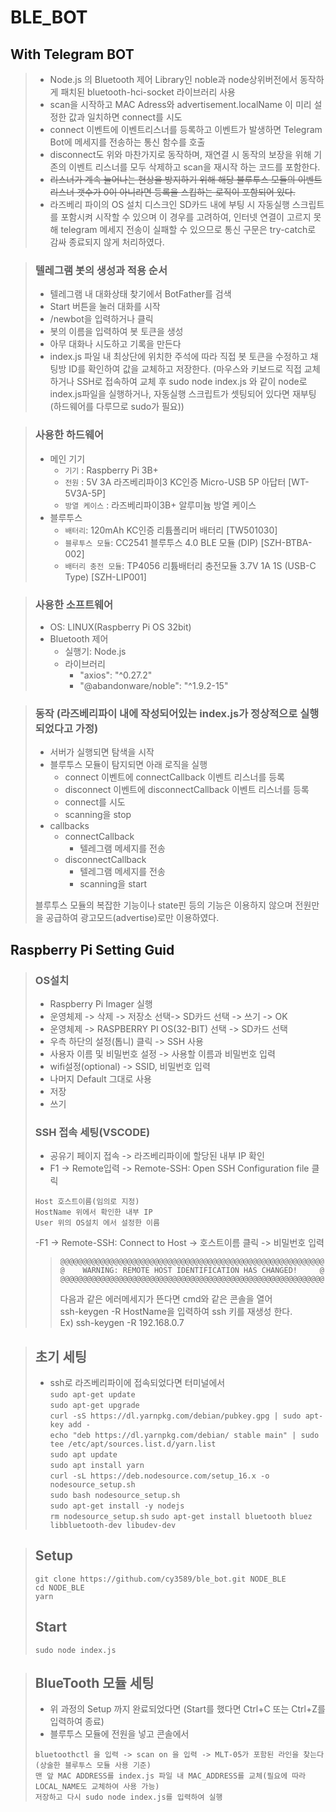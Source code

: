 # BLE_BOT

## With Telegram BOT

> - Node.js 의 Bluetooth 제어 Library인 noble과 node상위버전에서 동작하게 패치된 bluetooth-hci-socket 라이브러리 사용
> - scan을 시작하고 MAC Adress와 advertisement.localName 이 미리 설정한 값과 일치하면 connect를 시도
> - connect 이벤트에 이벤트리스너를 등록하고 이벤트가 발생하면 Telegram Bot에 메세지를 전송하는 통신 함수를 호출
> - disconnect도 위와 마찬가지로 동작하며, 재연결 시 동작의 보장을 위해 기존의 이벤트 리스너를 모두 삭제하고 scan을 재시작 하는 코드를 포함한다.
> - ~~리스너가 계속 늘어나는 현상을 방지하기 위해 해당 블루투스 모듈의 이벤트리스너 갯수가 0이 아니라면 등록을 스킵하는 로직이 포함되어 있다.~~
> - 라즈베리 파이의 OS 설치 디스크인 SD카드 내에 부팅 시 자동실행 스크립트를 포함시켜 시작할 수 있으며 이 경우를 고려하여, 인터넷 연결이 고르지 못해 telegram 메세지 전송이 실패할 수 있으므로 통신 구문은 try-catch로 감싸 종료되지 않게 처리하였다.

> ### 텔레그램 봇의 생성과 적용 순서
>
> - 텔레그램 내 대화상태 찾기에서 BotFather를 검색
> - Start 버튼을 눌러 대화를 시작
> - /newbot을 입력하거나 클릭
> - 봇의 이름을 입력하여 봇 토큰을 생성
> - 아무 대화나 시도하고 기록을 만든다
> - index.js 파일 내 최상단에 위치한 주석에 따라 직접 봇 토큰을 수정하고 채팅방 ID를 확인하여 값을 교체하고 저장한다. (마우스와 키보드로 직접 교체하거나 SSH로 접속하여 교체 후 sudo node index.js 와 같이 node로 index.js파일을 실행하거나, 자동실행 스크립트가 셋팅되어 있다면 재부팅(하드웨어를 다루므로 sudo가 필요))

> ### 사용한 하드웨어
>
> - 메인 기기
>   - `기기` : Raspberry Pi 3B+
>   - `전원` : 5V 3A 라즈베리파이3 KC인증 Micro-USB 5P 아답터 [WT-5V3A-5P]
>   - `방열 케이스` : 라즈베리파이3B+ 알루미늄 방열 케이스
> - 블루투스
>   - `배터리`: 120mAh KC인증 리튬폴리머 배터리 [TW501030]
>   - `블루투스 모듈`: CC2541 블루투스 4.0 BLE 모듈 (DIP) [SZH-BTBA-002]
>   - `배터리 충전 모듈`: TP4056 리튬배터리 충전모듈 3.7V 1A 1S (USB-C Type) [SZH-LIP001]

> ### 사용한 소프트웨어
>
> - OS: LINUX(Raspberry Pi OS 32bit)
> - Bluetooth 제어
>   - 실행기: Node.js
>   - 라이브러리
>     - "axios": "^0.27.2"
>     - "@abandonware/noble": "^1.9.2-15"  

> ### 동작 (라즈베리파이 내에 작성되어있는 index.js가 정상적으로 실행되었다고 가정)
>
> - 서버가 실행되면 탐색을 시작  
> - 블루투스 모듈이 탐지되면 아래 로직을 실행  
>   - connect 이벤트에 connectCallback 이벤트 리스너를 등록  
>   - disconnect 이벤트에 disconnectCallback 이벤트 리스너를 등록  
>   - connect를 시도  
>   - scanning을 stop  
> - callbacks
>   - connectCallback
>     - 텔레그램 메세지를 전송  
>   - disconnectCallback
>       - 텔레그램 메세지를 전송  
>       - scanning을 start
> 
> 블루투스 모듈의 복잡한 기능이나 state핀 등의 기능은 이용하지 않으며 전원만을 공급하여 광고모드(advertise)로만 이용하였다.

## Raspberry Pi Setting Guid

> ### OS설치
>
> - Raspberry Pi Imager 실행
> - 운영체제 -> 삭제 -> 저장소 선택-> SD카드 선택 -> 쓰기 -> OK
> - 운영체제 -> RASPBERRY PI OS(32-BIT) 선택 -> SD카드 선택
> - 우측 하단의 설정(톱니) 클릭 -> SSH 사용
> - 사용자 이름 및 비밀번호 설정 -> 사용할 이름과 비밀번호 입력
> - wifi설정(optional) -> SSID, 비밀번호 입력
> - 나머지 Default 그대로 사용
> - 저장
> - 쓰기
>
> ### SSH 접속 세팅(VSCODE)
>
> - 공유기 페이지 접속 -> 라즈베리파이에 할당된 내부 IP 확인
> - F1 -> Remote입력 -> Remote-SSH: Open SSH Configuration file 클릭
>
> ```
> Host 호스트이름(임의로 지정)
> HostName 위에서 확인한 내부 IP
> User 위의 OS설치 에서 설정한 이름
> ```
>
> -F1 -> Remote-SSH: Connect to Host -> 호스트이름 클릭 -> 비밀번호 입력
>
> > ```
> > @@@@@@@@@@@@@@@@@@@@@@@@@@@@@@@@@@@@@@@@@@@@@@@@@@@@@@@@@@@
> > @    WARNING: REMOTE HOST IDENTIFICATION HAS CHANGED!     @
> > @@@@@@@@@@@@@@@@@@@@@@@@@@@@@@@@@@@@@@@@@@@@@@@@@@@@@@@@@@@
> > ```
> >
> > 다음과 같은 에러메세지가 뜬다면 cmd와 같은 콘솔을 열어  
> > ssh-keygen -R HostName을 입력하여 ssh 키를 재생성 한다.  
> > Ex) ssh-keygen -R 192.168.0.7

> ## 초기 세팅
>
> - ssh로 라즈베리파이에 접속되었다면 터미널에서  
>   `sudo apt-get update`  
>   `sudo apt-get upgrade`  
>   `curl -sS https://dl.yarnpkg.com/debian/pubkey.gpg | sudo apt-key add -`  
>   `echo "deb https://dl.yarnpkg.com/debian/ stable main" | sudo tee /etc/apt/sources.list.d/yarn.list`  
>   `sudo apt update`  
>   `sudo apt install yarn`  
>   `curl -sL https://deb.nodesource.com/setup_16.x -o nodesource_setup.sh`  
>   `sudo bash nodesource_setup.sh`  
>   `sudo apt-get install -y nodejs`  
>   `rm nodesource_setup.sh`
>   `sudo apt-get install bluetooth bluez libbluetooth-dev libudev-dev`  

> ## Setup
>
> `git clone https://github.com/cy3589/ble_bot.git NODE_BLE`  
> `cd NODE_BLE`  
> `yarn`
>
> ## Start
>
> `sudo node index.js`

> ## BlueTooth 모듈 세팅
>
> - 위 과정의 Setup 까지 완료되었다면 (Start를 했다면 Ctrl+C 또는 Ctrl+Z를 입력하여 종료)
> - 블루투스 모듈에 전원을 넣고 콘솔에서
>
> ```
> bluetoothctl 을 입력 -> scan on 을 입력 -> MLT-05가 포함된 라인을 찾는다(상술한 블루투스 모듈 사용 기준)
> 맨 앞 MAC ADDRESS를 index.js 파일 내 MAC_ADDRESS를 교체(필요에 따라 LOCAL_NAME도 교체하여 사용 가능)
> 저장하고 다시 sudo node index.js를 입력하여 실행
> ```
